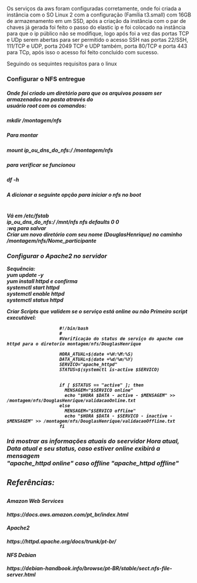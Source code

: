 Os serviços da aws foram configuradas corretamente, onde foi criada a instância com o SO Linux 2 com a configuração (Família t3.small) com 16GB de armazenamento em um SSD, após a criação da instância com o par de chaves já gerada foi feito o passo do elastic ip e foi colocado na instãncia para que o ip público não se modifique, logo após foi a vez das portas TCP e UDp serem abertas para ser permitido o acesso SSH nas portas 22/SSH, 111/TCP e UDP, porta 2049 TCP e UDP também, porta 80/TCP e porta 443 para TCp, após isso o acesso foi feito concluido com sucesso.

Seguindo os sequintes requisitos para o linux

  <h3>Configurar o NFS entregue</h3>
  
  <h5> Onde foi criado um diretório para que os arquivos possam ser armazenados na pasta através do<br>
       usuário root com os comandos:<h5>
    
  <i>mkdir /montagem/nfs</i>
            
  <h5>Para montar<h5>
    <i>mount <b>ip_ou_dns_do_nfs</b>:/ /montagem/nfs</i>
  
  <h5>para verificar se funcionou<h5>
    <i>df -h</i>

  <h5>A dicionar a seguinte opção para iniciar o nfs no boot<h5><br>
    <i>Vá em <b>/etc/fstab<b></i><br>
    <i><b>ip_ou_dns_do_nfs</b>:/ /mnt/nfs nfs defaults 0 0</i><br>
    <i>:wq</i> para salvar<br>
    <i> Criar um novo diretório com seu nome (DouglasHenrique) no caminho /montagem/nfs/Nome_participante</i><br>
      
   <h3>Configurar o Apache2 no servidor</h3>
      <i> Sequência: </i><br>
      <i>yum update -y</i><br>
      <i>yum install httpd</i> e confirma<br>
      <i>systemctl start httpd</i><br>
      <i>systemctl enable httpd</i><br>
      <i>systemctl status httpd</i><br>
      
Criar Scripts que validem se o serviço está online ou não
Primeiro script executável:


                        #!/bin/bash
                        #
                        #Verificação do status de serviço do apache com httpd para o diretorio montagem/nfs/DouglasHenrique

                        HORA_ATUAL=$(date +%H:%M:%S)
                        DATA_ATUAL=$(date +%d/%m/%Y)
                        SERVICO="apache_httpd"
                        STATUS=$(systemctl is-active $SERVICO)


                        if [ $STATUS == "active" ]; then
                          MENSAGEM="$SERVICO online"
                          echo "$HORA $DATA - active - $MENSAGEM" >> /montagem/nfs/DouglasHenrique/validacaoOnline.txt
                        else
                          MENSAGEM="$SERVICO offline"
                          echo "$HORA $DATA - $SERVICO - inactive - $MENSAGEM" >> /montagem/nfs/DouglasHenrique/validacaoOffline.txt
                        fi
                        
                        
<h3> Irá mostrar as informações atuais do seervidor Hora atual, Data atual e seu status, caso estiver online exibirá a mensagem<br>
     <i>"apache_httpd online"</i> caso offline <i>"apache_httpd offline"</i> 
  
  
 <h2> Referências: <h2> 
 <h4> Amazon Web Services <h4>
 https://docs.aws.amazon.com/pt_br/index.html
   
 <h4> Apache2 <h4>
 https://httpd.apache.org/docs/trunk/pt-br/
   
 <h4> NFS Debian <h4>
 https://debian-handbook.info/browse/pt-BR/stable/sect.nfs-file-server.html
